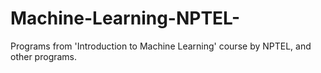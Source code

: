 # Machine-Learning-NPTEL-
Programs from 'Introduction to Machine Learning' course by NPTEL, and other programs.
